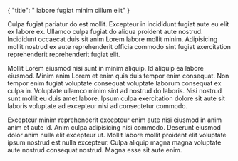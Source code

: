 {
  "title": " labore fugiat minim cillum elit"
}

Culpa fugiat pariatur do est mollit. Excepteur in incididunt fugiat aute eu elit ex labore ex. Ullamco culpa fugiat do aliqua proident aute nostrud. Incididunt occaecat duis sit anim Lorem labore mollit minim. Adipisicing mollit nostrud ex aute reprehenderit officia commodo sint fugiat exercitation reprehenderit reprehenderit fugiat elit.

Mollit Lorem eiusmod nisi sunt in minim aliquip. Id aliquip ea labore eiusmod. Minim anim Lorem et enim quis duis tempor enim consequat. Non tempor enim fugiat voluptate consequat voluptate laborum consequat ex culpa in. Voluptate ullamco minim sint ad nostrud do laboris. Nisi nostrud sunt mollit eu duis amet labore. Ipsum culpa exercitation dolore sit aute sit laboris voluptate ad excepteur nisi ad consectetur commodo.

Excepteur minim reprehenderit excepteur enim aute nisi eiusmod in anim anim et aute id. Anim culpa adipisicing nisi commodo. Deserunt eiusmod dolor anim nulla elit excepteur ut. Mollit labore mollit proident elit voluptate ipsum nostrud est nulla excepteur. Culpa aliquip magna magna voluptate aute nostrud consequat nostrud. Magna esse sit aute enim.